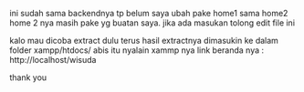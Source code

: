 ini sudah sama backendnya
tp belum saya ubah pake home1 sama home2
home 2 nya masih pake yg buatan saya. jika ada masukan tolong edit file ini


kalo mau dicoba extract dulu
terus hasil extractnya dimasukin ke dalam folder xampp/htdocs/
abis itu nyalain xammp nya
link beranda nya : http://localhost/wisuda

thank you
